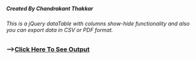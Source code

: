 ##### Created By Chandrakant Thakkar

###### This is a jQuery dataTable with columns show-hide functionality and also you can export data in CSV or PDF format.

### --><a href='https://rawgit.com/ChandrakantThakkarDigiCorp/showHide-columns-dataTable/master/index.html' target='_blank'>Click Here To See Output</a>
